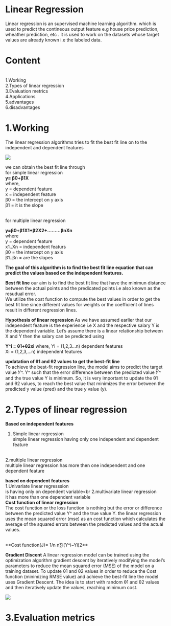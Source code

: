 # Linear Regression

Linear regression is an supervised machine learning algorithm. which is used to predict the contineous output feature e.g house price prediction, wheather prediction, etc . it is used to work on the datasets whose target values are already known i.e the labeled data.

# Content
<br>
1.Working<br>
2.Types of linear regression<br>
3.Evaluation metrics<br>
4.Applications<br>
5.advantages<br>
6.disadvantages<br>

# 1.Working
The linear regression algorithms tries to fit the best fit line on to the independent and dependent features
<br>

<img src="https://media.geeksforgeeks.org/wp-content/uploads/20231129130431/11111111.png"/>

we can obtain the best fit line through <br>
for simple linear regression<br>
**y= β0+β1X**
<br>
where,<br>
y = dependent feature<br>
x = independent feature <br>
β0 = the intercept on y axis<br>
β1 = it is the slope<br>

<br> for multiple linear regression <br>

**y=β0+β1X1+β2X2+………βnXn**
<br> where<br>
y = dependent feature<br>
x1..Xn = independent featurs <br>
β0 = the intercept on y axis<br>
β1..βn = are the slopes<br>


**The goal of this algorithm is to find the best fit line equation that can predict the values based on the independent features.**

**Best fit line**
our aim is to find the best fit line that have the minimun distance between the actual points and the predicated points i.e also known as the resudual error.<br>
We utilize the cost function to compute the best values in order to get the best fit line since different values for weights or the coefficient of lines result in different regression lines.

**Hypothesis of linear regression**
As we have assumed earlier that our independent feature is the experience i.e X and the respective salary Y is the dependent variable. Let’s assume there is a linear relationship between X and Y then the salary can be predicted using

**Y^i = θ1+θ2xi**
where,
Yi = (1,2,3...n) dependent features<br>
Xi = (1,2,3,...n) independent features<br>

**updatation of  θ1 and θ2 values to get the best-fit line​**<br>
To achieve the best-fit regression line, the model aims to predict the target value 𝑌^. Y^ such that the error difference between the predicted value 𝑌^ and the true value Y is minimum. So, it is very important to update the θ1 and θ2 values, to reach the best value that minimizes the error between the predicted y value (pred) and the true y value (y). 

# 2.Types of linear regression
**Based on independent features**
1. Simple linear regression <br>
simple linear regression having only one independent and dependent feature
<br>
2.multiple linear regression<br>
multiple linear regression has more then one independent and one dependent feature

**based on dependent features**<br>
1.Univariate linear regresssion<br>
is having only on dependent variable<br
2.multivariate linear regression<br>
it has more than one dependent variable
<br>
**Cost function of linear regression**<br>
The cost function or the loss function is nothing but the error or difference between the predicted value Y^ and the true value Y.
the linear regression uses the mean squared error (mse) as an cost function which calculates the average of the squared errors between the predicted values and the actual values.

<br>
**Cost function(J)= 1/n n∑i(Y^i−Yi)2**

**Gradient Discent**
A linear regression model can be trained using the optimization algorithm gradient descent by iteratively modifying the model’s parameters to reduce the mean squared error (MSE) of the model on a training dataset. To update θ1 and θ2 values in order to reduce the Cost function (minimizing RMSE value) and achieve the best-fit line the model uses Gradient Descent. The idea is to start with random θ1 and θ2 values and then iteratively update the values, reaching minimum cost. 

<img src="https://media.geeksforgeeks.org/wp-content/uploads/20230424151248/Gradient-Descent-for-ML-Linear-Regression-(1).webp"/>


# 3.Evaluation metrics






